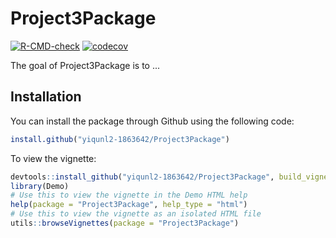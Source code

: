
# Project3Package

<!-- badges: start -->
[![R-CMD-check](https://github.com/yiqunl2-1863642/Project3Package/workflows/R-CMD-check/badge.svg)](https://github.com/yiqunl2-1863642/Project3Package/actions)
[![codecov](https://codecov.io/gh/yiqunl2-1863642/Project3Package/branch/master/graph/badge.svg?token=TDS5I240GD)](https://codecov.io/gh/yiqunl2-1863642/Project3Package)
<!-- badges: end -->

The goal of Project3Package is to ...

## Installation

You can install the package through Github using the following code: 

``` r
install.github("yiqunl2-1863642/Project3Package")
```

To view the vignette:

``` r
devtools::install_github("yiqunl2-1863642/Project3Package", build_vignette = TRUE, build_opts = c())
library(Demo)
# Use this to view the vignette in the Demo HTML help
help(package = "Project3Package", help_type = "html")
# Use this to view the vignette as an isolated HTML file
utils::browseVignettes(package = "Project3Package")
```


